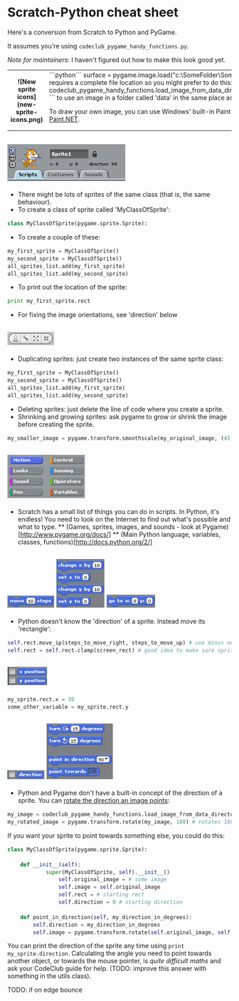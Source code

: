Scratch-Python cheat sheet
==========================

Here's a conversion from Scratch to Python and PyGame.

It assumes you're using `codeclub_pygame_handy_functions.py`.

*Note for maintainers*: I haven't figured out how to make this look good yet.

<table>
<tr>
<th>
![New sprite icons](new-sprite-icons.png)
</th>
<td>
```python```
surface = pygame.image.load("c:\SomeFolder\SomeImage.png")
```
but this requires a complete file location so you might prefer
to do this:
```python
surface = codeclub_pygame_handy_functions.load_image_from_data_directory("SomeImage.png")
```
to use an image in a folder called 'data' in the same place
as your script.

To draw your own image, you can use Windows' built-in Paint program or use [Paint.NET](http://www.getpaint.net/).

</td>
</tr>
</table>

![Sprite title and motion types](sprite-title-motion-types.png)
--------

* There might be lots of sprites of the same class (that is, the same behaviour).
* To create a class of sprite called 'MyClassOfSprite':
```python
class MyClassOfSprite(pygame.sprite.Sprite):
```
* To create a couple of these:
```python
my_first_sprite = MyClassOfSprite()
my_second_sprite = MyClassOfSprite()
all_sprites_list.add(my_first_sprite)
all_sprites_list.add(my_second_sprite)
```
* To print out the location of the sprite:
```python
print my_first_sprite.rect
```
* For fixing the image orientations, see 'direction' below

![Scissors and big/small things](sprite-stamp-scissors-big-small.png)
------------------

* Duplicating sprites: just create two instances of the same sprite class:
```python
my_first_sprite = MyClassOfSprite()
my_second_sprite = MyClassOfSprite()
all_sprites_list.add(my_first_sprite)
all_sprites_list.add(my_second_sprite)
```
* Deleting sprites: just delete the line of code where you create a sprite.
* Shrinking and growing sprites: ask pygame to grow or shrink the image before creating the sprite.
```python
my_smaller_image = pygame.transform.smoothscale(my_original_image, (45, 65)) # 45,65 is new width, height
```

![Block categories](block-categories.png)
-----------------

* Scratch has a small list of things you can do in scripts. In Python, it's endless! You need to look on the Internet to find out what's possible and what to type.
** (Games, sprites, images, and sounds - look at Pygame)[http://www.pygame.org/docs/]
** (Main Python language, variables, classes, functions)[http://docs.python.org/2/]

![Move 10 steps](move-steps.png) ![Set x and y](change-x-by-set-x-to.png) ![Go to x y](go-to-x-y.png)
-----------------

* Python doesn't know the 'direction' of a sprite. Instead move its 'rectangle':
```python
self.rect.move_ip(steps_to_move_right, steps_to_move_up) # use minus numbers to move left or down.
self.rect = self.rect.clamp(screen_rect) # good idea to make sure sprite doesn't go off the screen
```

![X and Y location](x-y-variables.png)
-----------
```python
my_sprite.rect.x = 30
some_other_variable = my_sprite.rect.y
```

![Direction](direction.png) ![Turning and pointing towards](turn-degrees-point-in-direction-point-towards.png)
-------------
* Python and Pygame don't have a built-in concept of the direction of a sprite. You can [rotate the direction an image points](http://www.pygame.org/docs/ref/transform.html#pygame.transform.rotate):
```python
my_image = codeclub_pygame_handy_functions.load_image_from_data_directory('ball.png')
my_rotated_image = pygame.transform.rotate(my_image, 180) # rotates 180 degrees
```
If you want your sprite to point towards something else, you could do this:
```python
class MyClassOfSprite(pygame.sprite.Sprite):

    def __init__(self):
		    super(MyClassOfSprite, self).__init__()
				self.original_image = # some image
				self.image = self.original_image
				self.rect = # starting rect
				self.direction = 0 # starting direction

    def point_in_direction(self, my_direction_in_degrees):
        self.direction = my_direction_in_degrees
        self.image = pygame.transform.rotate(self.original_image, self.direction)
```
You can print the direction of the sprite any time using ```print my_sprite.direction```. Calculating the angle you need to point towards another object, or towards the mouse pointer, is _quite difficult maths_ and ask your CodeClub guide for help. (TODO: improve this answer with something in the utils class).

TODO: if on edge bounce
